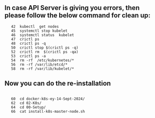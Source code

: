 

## In case API Server is giving you errors, then please follow the below command for clean up: 

```
   42  kubectl  get nodes
   45  systemctl stop kubelet
   46  systemctl status  kubelet
   47  crictl ps
   48  crictl ps -q
   50  crictl stop $(crictl ps -q)
   52  crictl rm  $(crictl ps -qa)
   53  crictl ps -a
   54  rm -rf  /etc/kubernetes/*
   56  rm -rf /var/lib/etcd/*
   58  rm -rf /var/lib/kubelet/*
```

## Now you can do the re-installation
```

   60  cd docker-k8s-ey-14-Sept-2024/
   62  cd 02-K8s/
   64  cd 00-Setup/
   66  cat install-k8s-master-node.sh
```

